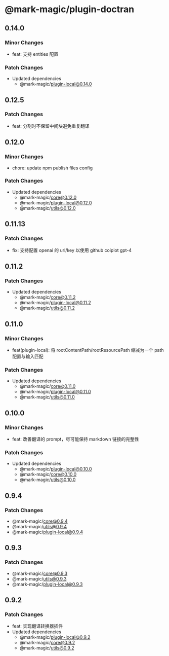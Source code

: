 # @mark-magic/plugin-doctran

## 0.14.0

### Minor Changes

- feat: 支持 entities 配置

### Patch Changes

- Updated dependencies
  - @mark-magic/plugin-local@0.14.0

## 0.12.5

### Patch Changes

- feat: 分割时不保留中间块避免重复翻译

## 0.12.0

### Minor Changes

- chore: update npm publish files config

### Patch Changes

- Updated dependencies
  - @mark-magic/core@0.12.0
  - @mark-magic/plugin-local@0.12.0
  - @mark-magic/utils@0.12.0

## 0.11.13

### Patch Changes

- fix: 支持配置 openai 的 url/key 以使用 github coiplot gpt-4

## 0.11.2

### Patch Changes

- Updated dependencies
  - @mark-magic/core@0.11.2
  - @mark-magic/plugin-local@0.11.2
  - @mark-magic/utils@0.11.2

## 0.11.0

### Minor Changes

- feat(plugin-local): 将 rootContentPath/rootResourcePath 缩减为一个 path 配置与输入匹配

### Patch Changes

- Updated dependencies
  - @mark-magic/core@0.11.0
  - @mark-magic/plugin-local@0.11.0
  - @mark-magic/utils@0.11.0

## 0.10.0

### Minor Changes

- feat: 改善翻译的 prompt，尽可能保持 markdown 链接的完整性

### Patch Changes

- Updated dependencies
  - @mark-magic/plugin-local@0.10.0
  - @mark-magic/core@0.10.0
  - @mark-magic/utils@0.10.0

## 0.9.4

### Patch Changes

- @mark-magic/core@0.9.4
- @mark-magic/utils@0.9.4
- @mark-magic/plugin-local@0.9.4

## 0.9.3

### Patch Changes

- @mark-magic/core@0.9.3
- @mark-magic/utils@0.9.3
- @mark-magic/plugin-local@0.9.3

## 0.9.2

### Patch Changes

- feat: 实现翻译转换器插件
- Updated dependencies
  - @mark-magic/plugin-local@0.9.2
  - @mark-magic/core@0.9.2
  - @mark-magic/utils@0.9.2
